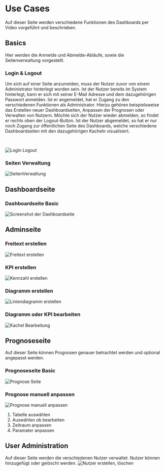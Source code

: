 # Use Cases 
Auf dieser Seite werden verschiedene Funktionen des Dashboards per Video vorgeführt und beschrieben.


## Basics
Hier werden die Anmelde und Abmelde-Abläufe, sowie die Seitenverwaltung vorgestellt.

### Login & Logout   
Um sich auf einer Seite anzumelden, muss der Nutzer zuvor von einem Administrator hinterlegt worden sein. Ist der Nutzer bereits im System hinterlegt, kann er sich mit seiner E-Mail Adresse und dem dazugehörigen Passwort anmelden. Ist er angemeldet, hat er Zugang zu den verschiedenen Funktionen als Administrator. Hierzu gehören beispielsweise das Erstellen neuer Dashboardseiten, Anpassen der Prognosen oder Verwalten von Nutzern.
Möchte sich der Nutzer wieder abmelden, so findet er rechts oben der Logout-Button. Ist der Nutzer abgemeldet, so hat er nur noch Zugang zur öffentlichen Seite des Dashboards, welche verschiedene Dashboardseiten mit den dazugehörigen Kacheln visualisiert.

<br>

![Login Logout](Data/Login%20%26%20Logout.gif)   


### Seiten Verwaltung
![SeitenVerwaltung](https://github.com/just1130/dashboardDoc/blob/main/Data/Seiten%20erstellen%2C%20bearbeiten.gif)


## Dashboardseite 
### Dashboardseite Basic  
![Screenshot der Dashboardseite](https://github.com/just1130/dashboardDoc/blob/main/Data/Screenshot%20Dashboard.png) 





## Adminseite
### Freitext erstellen  
![Freitext erstellen](https://github.com/just1130/dashboardDoc/blob/main/Data/Freitext%20erstellen.gif) 


### KPI erstellen
![Kennzahl erstellen](https://github.com/just1130/dashboardDoc/blob/main/Data/Kennzahl%20erstellen.gif) 

### Diagramm erstellen
![Liniendiagramm erstellen](https://github.com/just1130/dashboardDoc/blob/main/Data/Liniendiagramm%20erstellen.gif) 

### Diagramm oder KPI bearbeiten
![Kachel Bearbeitung](https://github.com/just1130/dashboardDoc/blob/main/Data/Kachel%20bearbeiten.gif)




## Prognoseseite
Auf dieser Seite können Prognosen genauer betrachtet werden und optional angepasst werden.

### Prognoseseite Basic
![Prognose Seite](https://github.com/just1130/dashboardDoc/blob/main/Data/Prognose%20Seite.gif)

### Prognose manuell anpassen
![Prognose manuell anpassen](https://github.com/just1130/dashboardDoc/blob/main/Data/Prognose%20manuell%20bearbeiten.gif)  
1. Tabelle auswählen
2. Auswählen ob bearbeiten
3. Zeitraum anpassen
4. Paramater anpassen

## User Administration  
Auf dieser Seite werden die verschiedenen Nutzer verwaltet. Nutzer können hinzugefügt oder gelöscht werden.
![Nutzer erstellen, löschen](https://github.com/just1130/dashboardDoc/blob/main/Data/Nutzer%20erstellen%20l%C3%B6schen.gif)








